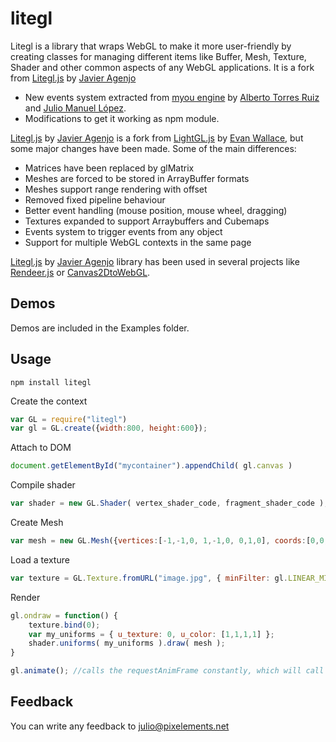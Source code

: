 # litegl
Litegl is a library that wraps WebGL to make it more user-friendly by creating classes for managing different items like Buffer, Mesh, Texture, Shader and other common aspects of any WebGL applications. It is a fork from [Litegl.js](https://github.com/jagenjo/litegl.js) by [Javier Agenjo](https://github.com/jagenjo)

 * New events system extracted from [myou engine](https://myou.cat) by [Alberto Torres Ruiz](https://github.com/DiThi) and [Julio Manuel López](http://pixelements.net). 
 * Modifications to get it working as npm module.
 
[Litegl.js](https://github.com/jagenjo/litegl.js) by [Javier Agenjo](https://github.com/jagenjo) is a fork from [LightGL.js](https://github.com/evanw/lightgl.js/) by [Evan Wallace](http://madebyevan.com), but some major changes have been made.
Some of the main differences:

 * Matrices have been replaced by glMatrix
 * Meshes are forced to be stored in ArrayBuffer formats
 * Meshes support range rendering with offset
 * Removed fixed pipeline behaviour
 * Better event handling (mouse position, mouse wheel, dragging)
 * Textures expanded to support Arraybuffers and Cubemaps
 * Events system to trigger events from any object
 * Support for multiple WebGL contexts in the same page

[Litegl.js](https://github.com/jagenjo/litegl.js) by [Javier Agenjo](https://github.com/jagenjo) library has been used in several projects like [Rendeer.js](https://github.com/jagenjo/rendeer.js) or [Canvas2DtoWebGL](https://github.com/jagenjo/Canvas2DtoWebGL).</p>


Demos
-----
Demos are included in the Examples folder.

Usage
-----

```
npm install litegl
```

Create the context
```js
var GL = require("litegl")
var gl = GL.create({width:800, height:600});
```

Attach to DOM
```js
document.getElementById("mycontainer").appendChild( gl.canvas )
```

Compile shader
```js
var shader = new GL.Shader( vertex_shader_code, fragment_shader_code );
```

Create Mesh
```js
var mesh = new GL.Mesh({vertices:[-1,-1,0, 1,-1,0, 0,1,0], coords:[0,0, 1,0, 0.5,1]});
```

Load a texture
```js
var texture = GL.Texture.fromURL("image.jpg", { minFilter: gl.LINEAR_MIPMAP_LINEAR });
```


Render
```js
gl.ondraw = function() {
	texture.bind(0);
	var my_uniforms = { u_texture: 0, u_color: [1,1,1,1] };
	shader.uniforms( my_uniforms ).draw( mesh );
}

gl.animate(); //calls the requestAnimFrame constantly, which will call ondraw
```

Feedback
--------

You can write any feedback to julio@pixelements.net

